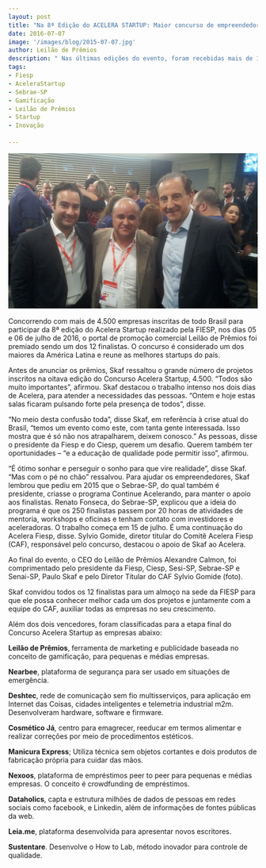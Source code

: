 ```yaml
---
layout: post
title: "Na 8ª Edição do ACELERA STARTUP: Maior concurso de empreendedorismo do BRASIL, realizado pela FIESP, a Startup LEILÃO DE PRÊMIOS, disputando com 4.500 Startups inscritas, foi classificada entre as 12 finalistas, posicionando-se como uma das melhores startups do país."
date: 2016-07-07
image: '/images/blog/2015-07-07.jpg'
author: Leilão de Prêmios
description: " Nas últimas edições do evento, foram recebidas mais de 11.500 inscrições de todo o Brasil e participaram mais de 400 mentores e mais de 250 investidores, sendo anjos, representantes de fundos de investimentos e empresas que trabalham com inovação aberta. Somando as edições anteriores, o evento já gerou investimentos de mais de R$ 5 milhões."
tags:
- Fiesp
- AceleraStartup
- Sebrae-SP
- Gamificação
- Leilão de Prêmios
- Startup
- Inovação

---
```


![Alt text](/images/blog/2015-07-07.jpg "8ª Edição do Acelera Startup da FIESP.")




Concorrendo com mais de 4.500 empresas inscritas de todo Brasil para participar da 8ª edição do Acelera Startup realizado pela FIESP, nos dias 05 e 06 de julho de 2016, o portal de promoção comercial Leilão de Prêmios foi premiado sendo um dos 12 finalistas. O concurso é considerado um dos maiores da América Latina e reune as melhores startups do país.

Antes de anunciar os prêmios, Skaf ressaltou o grande número de projetos inscritos na oitava edição do Concurso Acelera Startup, 4.500. “Todos são muito importantes”, afirmou. Skaf destacou o trabalho intenso nos dois dias de Acelera, para atender a necessidades das pessoas. “Ontem e hoje estas salas ficaram pulsando forte pela presença de todos”, disse.

“No meio desta confusão toda”, disse Skaf, em referência à crise atual do Brasil, “temos um evento como este, com tanta gente interessada. Isso mostra que é só não nos atrapalharem, deixem conosco.” As pessoas, disse o presidente da Fiesp e do Ciesp, querem um desafio. Querem também ter oportunidades – “e a educação de qualidade pode permitir isso”, afirmou.

“É ótimo sonhar e perseguir o sonho para que vire realidade”, disse Skaf. “Mas com o pé no chão” ressalvou. Para ajudar os empreendedores, Skaf lembrou que pediu em 2015 que o Sebrae-SP, do qual também é presidente, criasse o programa Continue Acelerando, para manter o apoio aos finalistas. Renato Fonseca, do Sebrae-SP, explicou que a ideia do programa é que os 250 finalistas passem por 20 horas de atividades de mentoria, workshops e oficinas e tenham contato com investidores e aceleradoras. O trabalho começa em 15 de julho. É uma continuação do Acelera Fiesp, disse. Sylvio Gomide, diretor titular do Comitê Acelera Fiesp (CAF), responsável pelo concurso, destacou o apoio de Skaf ao Acelera.

Ao final do evento, o CEO do Leilão de Prêmios Alexandre Calmon, foi comprimentado pelo presidente da Fiesp, Ciesp, Sesi-SP, Sebrae-SP e Senai-SP, Paulo Skaf e pelo Diretor Titular do CAF Sylvio Gomide (foto).

Skaf convidou todos os 12 finalistas para um almoço na sede da FIESP para que ele possa conhecer melhor cada um dos projetos e juntamente com a equipe do CAF, auxiliar todas as empresas no seu crescimento.


Além dos dois vencedores, foram classificadas para a etapa final do Concurso Acelera Startup as empresas abaixo:

<strong>Leilão de Prêmios</strong>, ferramenta de marketing e publicidade baseada no conceito de gamificação, para pequenas e médias empresas.

<strong>Nearbee</strong>, plataforma de segurança para ser usado em situações de emergência.

<strong>Deshtec</strong>, rede de comunicação sem fio multisserviços, para aplicação em Internet das Coisas, cidades inteligentes e telemetria industrial m2m. Desenvolveram hardware, software e firmware.

<strong>Cosmético Já</strong>, centro para emagrecer, reeducar em termos alimentar e realizar correções por meio de procedimentos estéticos.

<strong>Manicura Express</strong>; Utiliza técnica sem objetos cortantes e dois produtos de fabricação própria para cuidar das mãos.

<strong>Nexoos</strong>, plataforma de empréstimos peer to peer para pequenas e médias empresas. O conceito é crowdfunding de empréstimos.

<strong>Dataholics</strong>, capta e estrutura milhões de dados de pessoas em redes sociais como facebook, e Linkedin, além de informações de fontes públicas da web.

<strong>Leia.me</strong>, plataforma desenvolvida para apresentar novos escritores.

<strong>Sustentare</strong>. Desenvolve o How to Lab, método inovador para controle de qualidade.





